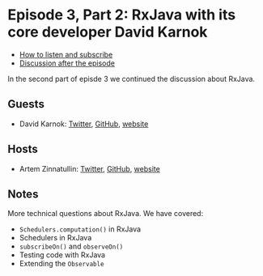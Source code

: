 # Episode 3, Part 2: RxJava with its core developer David Karnok

* [How to listen and subscribe](https://github.com/artem-zinnatullin/TheContext-Podcast)
* [Discussion after the episode](https://github.com/artem-zinnatullin/TheContext-Podcast/issues/25)

In the second part of episde 3 we continued the discussion about RxJava.

## Guests

* David Karnok: [Twitter](https://twitter.com/akarnokd), [GitHub](https://github.com/akarnokd), [website](http://akarnokd.blogspot.com)

## Hosts

* Artem Zinnatullin: [Twitter](https://twitter.com/artemzin), [GitHub](https://github.com/artem-zinnatullin), [website](https://artemzin.com)

## Notes

More technical questions about RxJava. We have covered:

 - `Schedulers.computation()` in RxJava
 - Schedulers in RxJava
 - `subscribeOn()` and `observeOn()`
 - Testing code with RxJava
 - Extending the `Observable`
 
